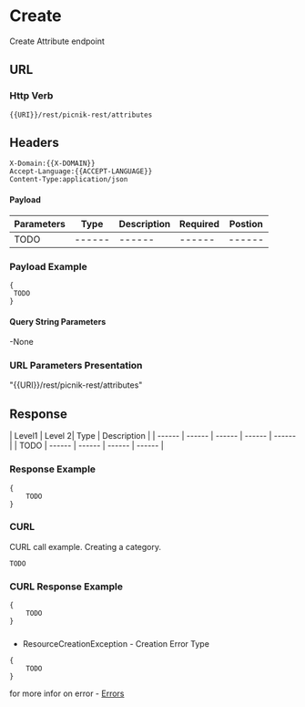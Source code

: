 # Create

Create Attribute endpoint

 ## URL
 ### Http Verb <Badge text="POST" vertical="middle"/>

```
{{URI}}/rest/picnik-rest/attributes
``` 

## Headers
```
X-Domain:{{X-DOMAIN}}
Accept-Language:{{ACCEPT-LANGUAGE}}
Content-Type:application/json
```
#### Payload
| Parameters | Type | Description | Required | Postion |
| ------ | ------ | ------ | ------ | ------ |
| TODO | ------ | ------ | ------ | ------ |

### Payload Example
```
{
 TODO
}
```

#### Query String Parameters
-None

### URL Parameters Presentation
"{{URI}}/rest/picnik-rest/attributes"


## Response
| Level1 | Level 2| Type | Description |
| ------ | ------ | ------ | ------ | ------ |
| TODO | ------ | ------ | ------ | ------ |

### Response Example
```
{
    TODO
}
```

### CURL
CURL call example. Creating a category.
```
TODO
```

### CURL Response Example
```
{
    TODO
}
```
##### <Badge text="error" type="warning"/>
- ResourceCreationException <Badge text="ResourceCreationException" type="error"/> - Creation Error Type
```
{
    TODO
}
```


for more infor on error - [Errors ](errors.html) 
